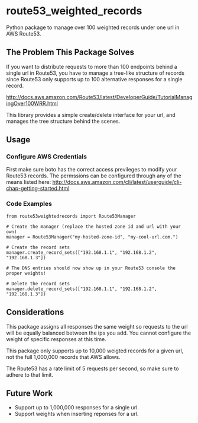 # route53_weighted_records
Python package to manage over 100 weighted records under one url in AWS Route53.

## The Problem This Package Solves

If you want to distribute requests to more than 100 endpoints behind a single
url in Route53, you have to manage a tree-like structure of records since
Route53 only supports up to 100 alternative responses for a single record.

http://docs.aws.amazon.com/Route53/latest/DeveloperGuide/TutorialManagingOver100WRR.html

This library provides a simple create/delete interface for your url, and manages
the tree structure behind the scenes.


## Usage

### Configure AWS Credentials
First make sure boto has the correct access previleges to modify your Route53 records.
The permssions can be configured through any of the means listed here:
http://docs.aws.amazon.com/cli/latest/userguide/cli-chap-getting-started.html

### Code Examples

```
from route53weightedrecords import Route53Manager

# Create the manager (replace the hosted zone id and url with your own)
manager = Route53Manager("my-hosted-zone-id", "my-cool-url.com.")

# Create the record sets
manager.create_record_sets(["192.168.1.1", "192.168.1.2", "192.168.1.3"])

# The DNS entries should now show up in your Route53 console the proper weights!

# Delete the record sets
manager.delete_record_sets(["192.168.1.1", "192.168.1.2", "192.168.1.3"])
```

## Considerations

This package assigns all responses the same weight so requests to the url will be
equally balanced between the ips you add.  You cannot configure the weight of specific
responses at this time.

This package only supports up to 10,000 weigted records for a given url, not the full
1,000,000 records that AWS allows.

The Route53 has a rate limit of 5 requests per second, so make sure to adhere to that limit.

## Future Work

* Support up to 1,000,000 responses for a single url.
* Support weights when inserting reponses for a url.
